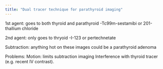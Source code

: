```yaml
---
title: "Dual tracer technique for parathyroid imaging"
---
```

1st agent: goes to both thyroid and parathyroid
-Tc99m-sestamibi or 201-thallium chloride

2nd agent: only goes to thryoid
-I-123 or pertechnetate

Subtraction: anything hot on these images could be a parathyroid adenoma

Problems:
Motion: limits subtraction imaging
Interference with thyroid tracer (e.g. recent IV contrast).

